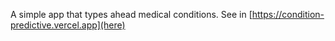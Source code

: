 A simple app that types ahead medical conditions. See in [https://condition-predictive.vercel.app](here)
